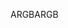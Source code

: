 <span data-ttu-id="37e92-101">ARGB</span><span class="sxs-lookup"><span data-stu-id="37e92-101">ARGB</span></span>